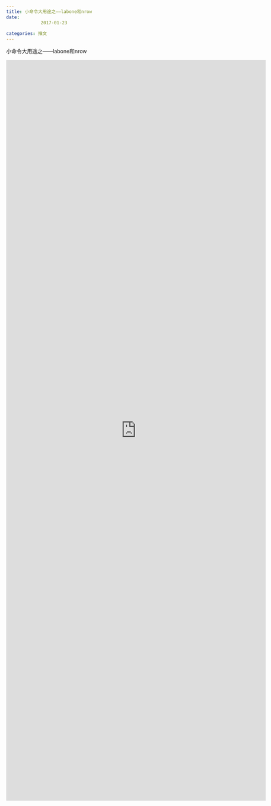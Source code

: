 ```yaml
---
title: 小命令大用途之——labone和nrow
date: 
             2017-01-23
            
categories: 推文
---
```

小命令大用途之——labone和nrow<!--more-->
<iframe src="http://202.114.234.173:8669/appbbs/Stata_Article/@小命令大用途之——labone和nrow.htm" width="700px" height="2000px" scrolling="auto" frameborder=0 ></iframe>